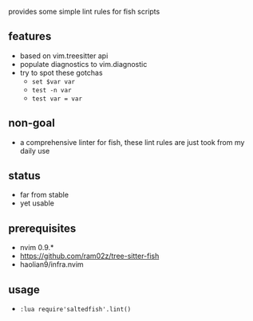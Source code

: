 provides some simple lint rules for fish scripts

## features
* based on vim.treesitter api
* populate diagnostics to vim.diagnostic
* try to spot these gotchas
    * `set $var var`
    * `test -n var`
    * `test var = var`

## non-goal
* a comprehensive linter for fish, these lint rules are just took from my daily use

## status
* far from stable
* yet usable

## prerequisites
* nvim 0.9.*
* https://github.com/ram02z/tree-sitter-fish
* haolian9/infra.nvim

## usage
* `:lua require'saltedfish'.lint()`
